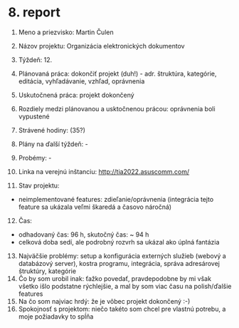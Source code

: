 # 8. report
1. Meno a priezvisko: Martin Čulen
2. Názov projektu: Organizácia elektronických dokumentov
3. Týždeň: 12.
4. Plánovaná práca: dokončiť projekt (duh!) - adr. štruktúra, kategórie, editácia, vyhľadávanie, vzhľad, oprávnenia
5. Uskutočnená práca: projekt dokončený
6. Rozdiely medzi plánovanou a usktočnenou prácou: oprávnenia boli vypustené
7. Strávené hodiny: (35?)
8. Plány na ďalší týždeň: -
9. Probémy: -

10. Linka na verejnú inštanciu: http://tia2022.asuscomm.com/
11. Stav projektu:
 - neimplementované features: zdieľanie/oprávnenia (integrácia tejto feature sa ukázala veľmi škaredá a časovo náročná)
12. Čas:
 - odhadovaný čas: 96 h, skutočný čas: ~ 94 h
 - celková doba sedí, ale podrobný rozvrh sa ukázal ako úplná fantázia
13. Najväčšie problémy: setup a konfigurácia externých služieb (webový a databázový server), kostra programu, integrácia, správa adresárovej štruktúry, kategórie
14. Čo by som urobil inak: ťažko povedať, pravdepodobne by mi však všetko išlo podstatne rýchlejšie, a mal by som viac času na polish/ďalšie features
15. Na čo som najviac hrdý: že je vôbec projekt dokončený :-)
16. Spokojnosť s projektom: niečo takéto som chcel pre vlastnú potrebu, a moje požiadavky to spĺňa
